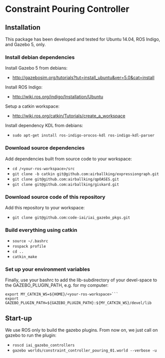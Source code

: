 # Constraint Pouring Controller

## Installation
This package has been developed and tested for Ubuntu 14.04, ROS Indigo, and Gazebo 5, only.

### Install debian dependencies
Install Gazebo 5 from debians:
  * http://gazebosim.org/tutorials?tut=install_ubuntu&ver=5.0&cat=install

Install ROS Indigo:
  * http://wiki.ros.org/indigo/Installation/Ubuntu

Setup a catkin workspace:
  * http://wiki.ros.org/catkin/Tutorials/create_a_workspace

Install dependency KDL from debians:
  * ```sudo apt-get install ros-indigo-orocos-kdl ros-indigo-kdl-parser```

### Download source dependencies
Add dependencies built from source code to your workspace:
  * ```cd /<your-ros-workspace>/src```
  * ```git clone -b catkin git@github.com:airballking/expressiongraph.git```
  * ```git clone git@github.com:airballking/qpOASES.git```
  * ```git clone git@github.com:airballking/giskard.git```

### Download source code of this repository
Add this repository to your workspace:
  * ```git clone git@github.com:code-iai/iai_gazebo_pkgs.git```

### Build everything using catkin
  * ```source ~/.bashrc```
  * ```rospack profile```
  * ```cd ..```
  * ```catkin_make```

### Set up your environment variables
Finally, use your bashrc to add the lib-subdirectory of your devel-space to the GAZEBO_PLUGIN_PATH, e.g. for my computer:
  ```
  export MY_CATKIN_WS=${HOME}/<your-ros-workspace>```
  export GAZEBO_PLUGIN_PATH=${GAZEBO_PLUGIN_PATH}:${MY_CATKIN_WS}/devel/lib
  ```

## Start-up
We use ROS only to build the gazebo plugins. From now on, we just call on gazebo to run the plugin:
  * ```roscd iai_gazebo_controllers```
  * ```gazebo worlds/constraint_controller_pouring_01.world --verbose -u```
